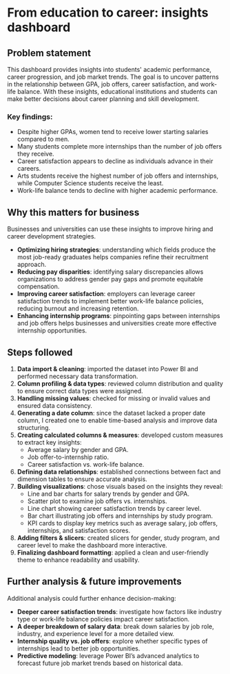 
# From education to career: insights dashboard

## Problem statement

This dashboard provides insights into students' academic performance, career progression, and job market trends. The goal is to uncover patterns in the relationship between GPA, job offers, career satisfaction, and work-life balance. With these insights, educational institutions and students can make better decisions about career planning and skill development.

### Key findings:

- Despite higher GPAs, women tend to receive lower starting salaries compared to men.
- Many students complete more internships than the number of job offers they receive.
- Career satisfaction appears to decline as individuals advance in their careers.
- Arts students receive the highest number of job offers and internships, while Computer Science students receive the least.
- Work-life balance tends to decline with higher academic performance.

## Why this matters for business

Businesses and universities can use these insights to improve hiring and career development strategies.

- **Optimizing hiring strategies**: understanding which fields produce the most job-ready graduates helps companies refine their recruitment approach.
- **Reducing pay disparities**: identifying salary discrepancies allows organizations to address gender pay gaps and promote equitable compensation.
- **Improving career satisfaction**: employers can leverage career satisfaction trends to implement better work-life balance policies, reducing burnout and increasing retention.
- **Enhancing internship programs**: pinpointing gaps between internships and job offers helps businesses and universities create more effective internship opportunities.

## Steps followed

1. **Data import & cleaning**: imported the dataset into Power BI and performed necessary data transformation.
2. **Column profiling & data types**: reviewed column distribution and quality to ensure correct data types were assigned.
3. **Handling missing values**: checked for missing or invalid values and ensured data consistency.
4. **Generating a date column**: since the dataset lacked a proper date column, I created one to enable time-based analysis and improve data structuring.
5. **Creating calculated columns & measures**: developed custom measures to extract key insights:
   - Average salary by gender and GPA.
   - Job offer-to-internship ratio.
   - Career satisfaction vs. work-life balance.
6. **Defining data relationships**: established connections between fact and dimension tables to ensure accurate analysis.
7. **Building visualizations**: chose visuals based on the insights they reveal:
   - Line and bar charts for salary trends by gender and GPA.
   - Scatter plot to examine job offers vs. internships.
   - Line chart showing career satisfaction trends by career level.
   - Bar chart illustrating job offers and internships by study program.
   - KPI cards to display key metrics such as average salary, job offers, internships, and satisfaction scores.
8. **Adding filters & slicers**: created slicers for gender, study program, and career level to make the dashboard more interactive.
9. **Finalizing dashboard formatting**: applied a clean and user-friendly theme to enhance readability and usability.

## Further analysis & future improvements

Additional analysis could further enhance decision-making:

- **Deeper career satisfaction trends**: investigate how factors like industry type or work-life balance policies impact career satisfaction.
- **A deeper breakdown of salary data**: break down salaries by job role, industry, and experience level for a more detailed view.
- **Internship quality vs. job offers**: explore whether specific types of internships lead to better job opportunities.
- **Predictive modeling**: leverage Power BI’s advanced analytics to forecast future job market trends based on historical data.



